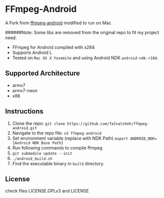 FFmpeg-Android 
==============

A Fork from [ffmpeg-android](https://github.com/hiteshsondhi88/ffmpeg-android) modified to run on Mac

######Note: Some libs are removed from the original repo to fit my project need. 

* FFmpeg for Android compiled with x264
* Supports Android L 
* Tested on `Mac OS X Yosemite` and using Android NDK `android-ndk-r10d`. 

Supported Architecture
----
* armv7
* armv7-neon
* x86

Instructions
----
1. Clone the repo: `git clone https://github.com/falnatsheh/ffmpeg-android.git`
2. Navigate to the repo file: `cd ffmpeg-android`
2. Set environment variable (replace with NDK Path) `export ANDROID_NDK={Android NDK Base Path}`
2. Run following commands to compile ffmpeg 
  1. `git submodule update --init`
  2. `./android_build.sh` 
3. Find the executable binary in `build` directory. 

License
----
  check files LICENSE.GPLv3 and LICENSE
